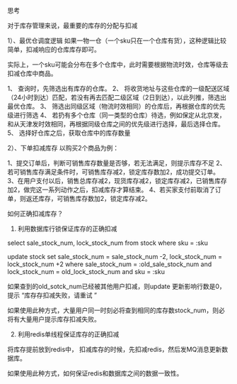 思考

对于库存管理来说，最重要的库存的分配与扣减

1）、最优仓调度逻辑
如果一物一仓（一个sku只在一个仓库有货），这种逻辑比较简单，扣减响应的仓库库存即可。

实际上，一个sku可能会分布在多个仓库中，此时需要根据物流时效，仓库等级去扣减仓库中商品。

1、 查询时，先筛选出有库存的仓库。
2、 将收货地址与这些仓库的一级配送区域（24小时到达）匹配，若没有再去匹配二级区域（2日到达），以此列推，筛选出最优仓库。
3、 筛选出同级区域（物流时效相同）的仓库后，再根据仓库的优先级进行筛选
4、 若扔有多个仓库（同一类型的仓库）待选，例如保定从北京发，和从天津发时效相同，再根据同级仓库之间的优先级进行选择，最后选择仓库。
5、 选择好仓库之后，获取仓库中的库存数量



2）、下单扣减库存
以购买2个商品为例：

1、提交订单后，判断可销售库存数量是否够，若无法满足，则提示库存不足
2、若可销售库存满足条件时，可销售库存减2，锁定库存数加2，成功提交订单。
3、在用户支付以后，销售总库存减2，现货库存减2，锁定库存减2，已销售库存加2，做完这一系列动作之后，扣减库存才算结束。
4、若买家支付前取消了订单，则返还库存，可销售库存数加2，锁定库存减2。



如何正确扣减库存？

1. 利用数据库行锁保证库存的正确扣减

select sale_stock_num, lock_stock_num from stock where sku = :sku

update stock set sale_stock_num = sale_stock_num -2, lock_stock_num = lock_stock_num +2  where sale_stock_num = :old_sale_stock_num and lock_stock_num = old_lock_stock_num and sku = :sku

如果查到的old_sotck_num已经被其他用户扣减，则update 更新影响行数是0，提示 “库存存扣减失败，请重试 ”

如果使用此种方式，大量用户同一时刻必将查到相同的库存数stock_num，则必将有大量用户提示库存扣减失败。



2. 利用redis单线程保证库存的正确扣减

将库存提前放到redis中， 扣减库存的时候，先扣减redis，然后发MQ消息更新数据库。

如果使用此种方式，如何保证redis和数据库之间的数据一致性。


